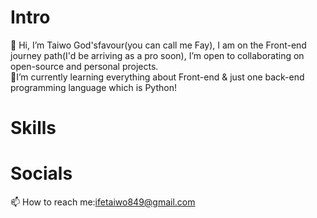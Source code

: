 # Intro
👋 Hi, I’m Taiwo God'sfavour(you can call me Fay), I am on the Front-end journey path(I'd be arriving as a pro soon), I’m open to collaborating on open-source and personal projects.                                                                                       
🌱I’m currently learning everything about Front-end & just one back-end programming language which is Python!
# Skills

# Socials
📫 How to reach me:ifetaiwo849@gmail.com

<!---
Godsfavour4/Godsfavour4 is a ✨ special ✨ repository because its `README.md` (this file) appears on your GitHub profile.
You can click the Preview link to take a look at your changes.
--->
